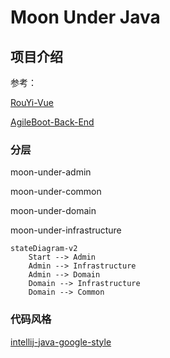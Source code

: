 # Moon Under Java

## 项目介绍

参考：

[RouYi-Vue](https://github.com/yangzongzhuan/RuoYi-Vue)

[AgileBoot-Back-End](https://github.com/valarchie/AgileBoot-Back-End)

### 分层

moon-under-admin

moon-under-common

moon-under-domain

moon-under-infrastructure

```mermaid
stateDiagram-v2
    Start --> Admin
    Admin --> Infrastructure
    Admin --> Domain
    Domain --> Infrastructure
    Domain --> Common
```

### 代码风格

[intellij-java-google-style](https://github.com/google/styleguide/blob/gh-pages/intellij-java-google-style.xml)
